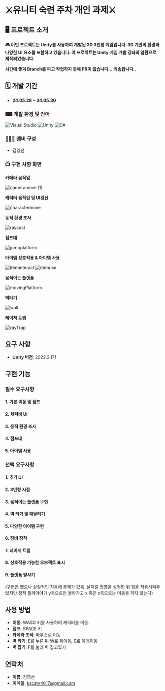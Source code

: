 # ⚔️유니티 숙련 주차 개인 과제⚔️
## 🖥 프로젝트 소개
**🎮 이번 프로젝트는 Unity를 사용하여 개발된 3D 3인칭 게임입니다. 3D 기반의 환경과 다양한 UI 요소를 포함하고 있습니다. 이 프로젝트는 Unity 게임 개발 강좌의 일환으로 제작되었습니다.**

**시간에 쫓겨 Branch를 파고 작업하지 못해 PR이 없습니다... 죄송합니다..**

## 🗓 개발 기간
* **24.05.28 ~ 24.05.30**

### ⌨ 개발 환경 및 언어
   ![Visual Studio](https://img.shields.io/badge/Visual%20Studio-5C2D91?style=flat&logo=visual-studio&logoColor=white)
   ![Unity](https://img.shields.io/badge/Unity-000000?style=flat&logo=unity&logoColor=white)
   ![C#](https://img.shields.io/badge/C%23-239120?style=flat&logo=c-sharp&logoColor=white)

### 🧑‍🤝‍🧑 멤버 구성
  - 김영선
    
### 📺 구현 사항 화면

**카메라 움직임**

![cameramove (1)](https://github.com/Mrdosim/SpartaCC_Survival/assets/127918879/40dd9832-84f9-424a-bc85-05a2af04a9ce)


**캐릭터 움직임 및 UI갱신**

![charactermove](https://github.com/Mrdosim/SpartaCC_Survival/assets/127918879/9e9f7d6a-98f0-46d3-abcc-79d99f5a8c72)


**동적 환경 조사**

![raycast](https://github.com/Mrdosim/SpartaCC_Survival/assets/127918879/154cb414-6ce7-410c-a5b7-daba052feb22)


**점프대**

![jumpplatform](https://github.com/Mrdosim/SpartaCC_Survival/assets/127918879/f7b2f702-b037-4f2a-82aa-3400540c47aa)


**아이템 상호작용 & 아이템 사용**

![iteminteract](https://github.com/Mrdosim/SpartaCC_Survival/assets/127918879/c416ccd1-b7c5-4483-9c51-b9cdf59402ed)
![itemuse](https://github.com/Mrdosim/SpartaCC_Survival/assets/127918879/504bd8b2-cae2-451e-a138-9d8e41042012)


**움직이는 플랫폼**

![movingPlatform](https://github.com/Mrdosim/SpartaCC_Survival/assets/127918879/448e5e70-2a85-4ca8-9e39-09755713b13f)

**벽타기**

![wall](https://github.com/Mrdosim/SpartaCC_Survival/assets/127918879/7853ecc6-4300-48c2-96f6-6e2fc19ad7e7)


**레이저 트랩**

![rayTrap](https://github.com/Mrdosim/SpartaCC_Survival/assets/127918879/879ad8a2-12d0-454e-a66f-2aafca662bab)




## 요구 사항

- **Unity 버전**: 2022.3.17f

## 구현 기능

### 필수 요구사항

#### 1. 기본 이동 및 점프

#### 2. 체력바 UI

#### 3. 동적 환경 조사

#### 4. 점프대

#### 5. 아이템 사용

### 선택 요구사항

#### 1. 추가 UI

#### 2. 3인칭 시점 

#### 3. 움직이는 플랫폼 구현

#### 4. 벽 타기 및 매달리기

#### 5. 다양한 아이템 구현

#### 6. 장비 장착 

#### 7. 레이저 트랩

#### 8. 상호작용 가능한 오브젝트 표시

#### 9. 플랫폼 발사기
(구현은 했으나 실질적인 작동에 문제가 있음. 날아갈 방향을 설정한 뒤 힘을 적용시켜주었지만 정작 플레이어가 y축으로만 올라가고 x 혹은 z축으로는 이동을 하지 않는다)


## 사용 방법

- **이동**: WASD 키를 사용하여 캐릭터를 이동.
- **점프**: SPACE 키
- **카메라 조작**: 마우스로 이동
- **벽 타기**: E를 누른 뒤 W로 위이동, S로 아래이동
- **벽 잡기**: F를 눌러 벽 잡고있기

## 연락처

- **이름**: 김영선
- **이메일**: kscatv4617@gmail.com
